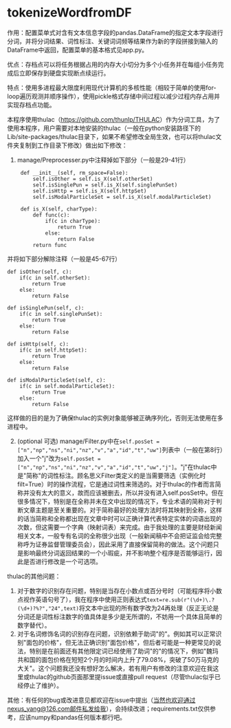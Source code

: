 # tokenizeWordfromDF

作用：配置菜单式对含有文本信息字段的pandas.DataFrame的指定文本字段进行分词，并将分词结果、词性标注、关键词词频等结果作为新的字段拼接到输入的DataFrame中返回，配置菜单的基本格式见app.py。

优点：存档点可以将任务根据占用的内存大小切分为多个小任务并在每组小任务完成后立即保存到硬盘实现断点续运行。

特点：使用多进程最大限度利用现代计算机的多核性能（相较于简单的使用for-loop遍历观测并顺序操作），使用pickle格式存储中间过程以减少过程内存占用并实现存档点功能。

本程序使用thulac（<a>https://github.com/thunlp/THULAC</a>）作为分词工具，为了使用本程序，用户需要对本地安装的thulac（一般在python安装路径下的Lib/site-packages/thulac目录下，如果不希望修改全局生效，也可以将thulac文件夹复制到工作目录下修改）做出如下修改：
1. manage/Preprocesser.py中注释掉如下部分（一般是29-41行）

        def __init__(self, rm_space=False):
            self.isOther = self.is_X(self.otherSet)
            self.isSinglePun = self.is_X(self.singlePunSet)
            self.isHttp = self.is_X(self.httpSet)
            self.isModalParticleSet = self.is_X(self.modalParticleSet)

        def is_X(self, charType):
            def func(c):
                if(c in charType):
                    return True
                else:
                    return False
            return func

并将如下部分解除注释（一般是45-67行）

    def isOther(self, c):
        if(c in self.otherSet):
            return True
        else:
            return False
    
    def isSinglePun(self, c):
        if(c in self.singlePunSet):
            return True
        else:
            return False
    
    def isHttp(self, c):
        if(c in self.httpSet):
            return True
        else:
            return False

    def isModalParticleSet(self, c):
        if(c in self.modalParticleSet):
            return True
        else:
            return False

这样做的目的是为了确保thulac的实例对象能够被正确序列化，否则无法使用在多进程中。

2. (optional 可选) manage/Filter.py中在`self.posSet = ["n","np","ns","ni","nz","v","a","id","t","uw"]`列表中（一般在第8行）加入一个"j"改为`self.posSet = ["n","np","ns","ni","nz","v","a","id","t","uw","j"]`。"j"在thulac中是"简称"的词性标注。顾名思义Filter类定义的是当需要筛选（实例化时filt=True）时的操作流程，它是通过词性来筛选的。对于thulac的作者而言简称并没有太大的意义，故而应该被删去，所以并没有进入self.posSet中。但在很多情况下，特别是在全称并未在文中出现的情况下，专业术语的简称对于判断文章主题是至关重要的。对于简称最好的处理方法时将其映射到全称，这样的话当简称和全称都出现在文章中时可以正确计算代表特定实体的词语出现的次数，但这需要一个字典（映射词表）来完成。由于我处理的主要是财经新闻相关文本，一般专有名词的全称很少出现（一般新闻稿中不会把证监会给完整称呼为证券监督管理委员会），因此采用了直接保留简称的做法。这个问题只是影响最终分词返回结果的一个小瑕疵，并不影响整个程序是否能够运行，因此是否进行修改是一个可选项。

thulac的其他问题：
1. 对于数字的识别存在问题，特别是当存在小数点或百分号时（可能程序将小数点视作英语句号了），我在程序中使用正则表达式`text=re.sub(r"(\d+)\.?(\d+)?%?","24",text)`将文本中出现的所有数字改为24再处理（反正无论是分词还是词性标注数字的值具体是多少是无所谓的，不妨用一个具体且简单的数字替代）。
2. 对于名词修饰名词的识别存在问题，识别依赖于助词"的"。例如其可以正常识别"面包的价格"，但无法正确识别"面包价格"，但后者可能是一种更常见的说法，特别是在前面还有其他限定词已经使用了助词"的"的情况下，例如"魏玛共和国的面包价格在短短2个月的时间内上升了79.08%，突破了50万马克的大关"。这个问题我还没有想好怎么解决，若有用户有修改的注意欢迎在我这里或thulac的github页面那里提issue或直接pull request（尽管thulac似乎已经停止了维护）。

其他：有任何的bug或改进意见都欢迎在issue中提出（当然也欢迎通过nexus_yang@126.com邮件私发给我），会持续改进；requirements.txt仅供参考，应该numpy和pandas任何版本都行吧。
